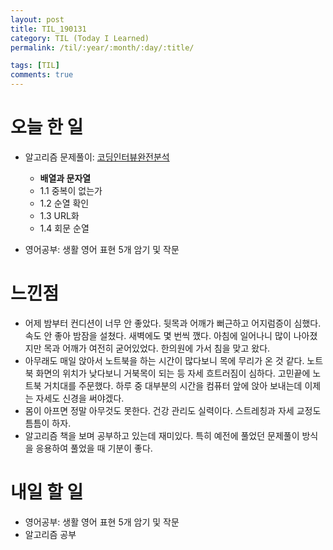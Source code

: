 ```yaml
---
layout: post
title: TIL_190131
category: TIL (Today I Learned)
permalink: /til/:year/:month/:day/:title/

tags: [TIL]
comments: true
---
```

# 오늘 한 일

- 알고리즘 문제풀이: [코딩인터뷰완전분석](http://www.kyobobook.co.kr/product/detailViewKor.laf?mallGb=KOR&ejkGb=KOR&barcode=9788966263080&orderClick=JAj)
    - **배열과 문자열**
    - 1.1 중복이 없는가
    - 1.2 순열 확인
    - 1.3 URL화
    - 1.4 회문 순열

- 영어공부: 생활 영어 표현 5개 암기 및 작문


# 느낀점
- 어제 밤부터 컨디션이 너무 안 좋았다. 뒷목과 어깨가 뻐근하고 어지럼증이 심했다. 속도 안 좋아 밤잠을 설쳤다. 새벽에도 몇 번씩 깼다. 아침에 일어나니 많이 나아졌지만 목과 어깨가 여전히 굳어있었다. 한의원에 가서 침을 맞고 왔다.
- 아무래도 매일 앉아서 노트북을 하는 시간이 많다보니 목에 무리가 온 것 같다. 노트북 화면의 위치가 낮다보니 거북목이 되는 등 자세 흐트러짐이 심하다. 고민끝에 노트북 거치대를 주문했다. 하루 중 대부분의 시간을 컴퓨터 앞에 앉아 보내는데 이제는 자세도 신경을 써야겠다.
- 몸이 아프면 정말 아무것도 못한다. 건강 관리도 실력이다. 스트레칭과 자세 교정도 틈틈이 하자.
- 알고리즘 책을 보며 공부하고 있는데 재미있다. 특히 예전에 풀었던 문제풀이 방식을 응용하여 풀었을 때 기분이 좋다. 

# 내일 할 일

- 영어공부: 생활 영어 표현 5개 암기 및 작문
- 알고리즘 공부
